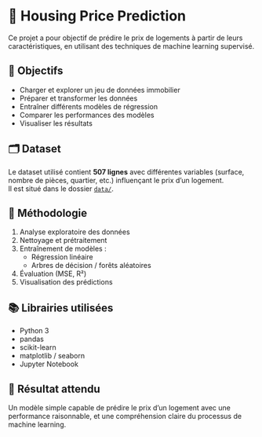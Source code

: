 # 🏡 Housing Price Prediction

Ce projet a pour objectif de prédire le prix de logements à partir de leurs caractéristiques, en utilisant des techniques de machine learning supervisé.

## 📌 Objectifs

- Charger et explorer un jeu de données immobilier
- Préparer et transformer les données
- Entraîner différents modèles de régression
- Comparer les performances des modèles
- Visualiser les résultats

## 🗂️ Dataset

Le dataset utilisé contient **507 lignes** avec différentes variables (surface, nombre de pièces, quartier, etc.) influençant le prix d’un logement.  
Il est situé dans le dossier [`data/`](./data/).

## 🧠 Méthodologie

1. Analyse exploratoire des données
2. Nettoyage et prétraitement
3. Entraînement de modèles :
   - Régression linéaire
   - Arbres de décision / forêts aléatoires
4. Évaluation (MSE, R²)
5. Visualisation des prédictions

## 📚 Librairies utilisées

- Python 3
- pandas
- scikit-learn
- matplotlib / seaborn
- Jupyter Notebook

## 🚀 Résultat attendu

Un modèle simple capable de prédire le prix d’un logement avec une performance raisonnable, et une compréhension claire du processus de machine learning.
